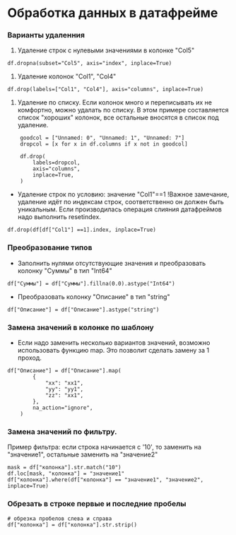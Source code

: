 # Обработка данных в датафрейме

### Варианты удаленния

1. Удаление строк c нулевыми значениями в колонке "Col5"
```
df.dropna(subset="Col5", axis="index", inplace=True)
```

1. Удаление колонок "Col1", "Col4"
```
df.drop(labels=["Col1", "Col4"], axis="columns", inplace=True)
```

1. Удаление по списку.
Если колонок много и переписывать их не комфортно, можно удалать по списку.
В этом примере составляется список "хороших" колонок, все остальные вносятся в список под удаление. 

```
    goodcol = ["Unnamed: 0", "Unnamed: 1", "Unnamed: 7"]
    dropcol = [x for x in df.columns if x not in goodcol]

    df.drop(
        labels=dropcol,
        axis="columns",
        inplace=True,
    )
```


- Удаление строк по условию: значение "Col1"==1
    !Важное замечание, удаление идёт по индексам строк, соответственно он должен быть уникальным. Если производилась операция слияния датафреймов надо выполнить resetindex.
```
df.drop(df[df["Col1"] ==1].index, inplace=True)
```
### Преобразование типов

- Заполнить нулями отсутствующие значения и преобразовать колонку "Суммы" в тип "Int64"
```
df["Суммы"] = df["Суммы"].fillna(0.0).astype("Int64")
```

- Преобразовать колонку "Описание" в тип "string"
```
df["Описание"] = df["Описание"].astype("string")
```
### Замена значений в колонке по шаблону

- Если надо заменить несколько вариантов значений, возможно использовать функцию map. Это позволит сделать замену за 1 проход.

```
df["Описание"] = df["Описание"].map(
        {
            "xx": "xx1",
            "yy": "yy1",
            "zz": "xx1",
        },
        na_action="ignore",
    )
```

### Замена значений по фильтру.
Пример фильтра:  если строка начинается с '10', то заменить на "значение1", остальные заменить на "значение2" 

``` 
mask = df["колонка"].str.match("10")
df.loc[mask, "колонка"] = "значение1"
df["колонка"].where(df["колонка"] == "значение1", "значение2", inplace=True)
``` 


### Обрезать в строке первые и последние пробелы
``` 
# обрезка пробелов слева и справа
df["колонка"] = df["колонка"].str.strip()
``` 